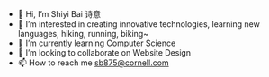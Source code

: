 - 👋 Hi, I’m Shiyi Bai 诗意
- 👀 I’m interested in creating innovative technologies, learning new languages, hiking, running, biking~
- 🌱 I’m currently learning Computer Science
- 💞️ I’m looking to collaborate on Website Design
- 📫 How to reach me sb875@cornell.com

<!---
PoetryBai/PoetryBai is a ✨ special ✨ repository because its `README.md` (this file) appears on your GitHub profile.
You can click the Preview link to take a look at your changes.
--->
